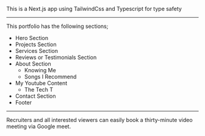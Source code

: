 This is a Next.js app using TailwindCss and Typescript for type safety

---
This portfolio has the following sections;

- Hero Section
- Projects Section
- Services Section
- Reviews or Testimonials Section
- About Section
   - Knowing Me
   - Songs I Recommend
- My Youtube Content
   - The Tech T
- Contact Section
- Footer

---
Recruiters and all interested viewers can easily book a thirty-minute video meeting via Google meet.
